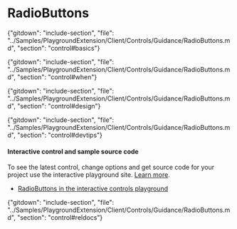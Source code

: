 ﻿# RadioButtons

{"gitdown": "include-section", "file": "../Samples/PlaygroundExtension/Client/Controls/Guidance/RadioButtons.md", "section": "control#basics"}

<!-- TODO get an IMAGE to embed here -->

<!-- TODO get an SAMPLE CODE to embed here -->

{"gitdown": "include-section", "file": "../Samples/PlaygroundExtension/Client/Controls/Guidance/RadioButtons.md", "section": "control#when"}

{"gitdown": "include-section", "file": "../Samples/PlaygroundExtension/Client/Controls/Guidance/RadioButtons.md", "section": "control#design"}

{"gitdown": "include-section", "file": "../Samples/PlaygroundExtension/Client/Controls/Guidance/RadioButtons.md", "section": "control#devtips"}

#### Interactive control and sample source code
To see the latest control, change options and get source code for your project use the interactive playground site.  [Learn more](./top-extensions-controls-playground.md).

*  <a href="https://ms.portal.azure.com/?Microsoft_Azure_Playground=true#blade/Microsoft_Azure_Playground/ControlsIndexBlade/RadioButtons_create_Playground" target="_blank">RadioButtons in the interactive controls playground</a>

 


{"gitdown": "include-section", "file": "../Samples/PlaygroundExtension/Client/Controls/Guidance/RadioButtons.md", "section": "control#reldocs"}
